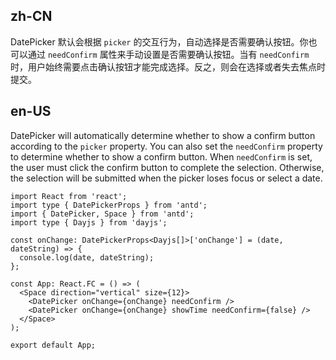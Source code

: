 ## zh-CN

DatePicker 默认会根据 `picker` 的交互行为，自动选择是否需要确认按钮。你也可以通过 `needConfirm` 属性来手动设置是否需要确认按钮。当有 `needConfirm` 时，用户始终需要点击确认按钮才能完成选择。反之，则会在选择或者失去焦点时提交。

## en-US

DatePicker will automatically determine whether to show a confirm button according to the `picker` property. You can also set the `needConfirm` property to determine whether to show a confirm button. When `needConfirm` is set, the user must click the confirm button to complete the selection. Otherwise, the selection will be submitted when the picker loses focus or select a date.
```tsx
import React from 'react';
import type { DatePickerProps } from 'antd';
import { DatePicker, Space } from 'antd';
import type { Dayjs } from 'dayjs';

const onChange: DatePickerProps<Dayjs[]>['onChange'] = (date, dateString) => {
  console.log(date, dateString);
};

const App: React.FC = () => (
  <Space direction="vertical" size={12}>
    <DatePicker onChange={onChange} needConfirm />
    <DatePicker onChange={onChange} showTime needConfirm={false} />
  </Space>
);

export default App;
```
